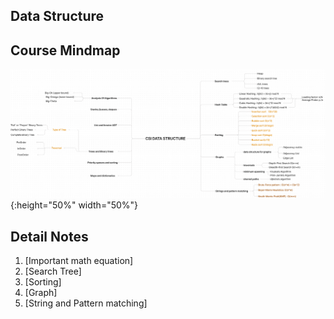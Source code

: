 ## Data Structure 

## Course Mindmap
![image](DataStructureOverview.png){:height="50%" width="50%"}

## Detail Notes 

1. [Important math equation]
2. [Search Tree]
3. [Sorting]
4. [Graph]
5. [String and Pattern matching]
